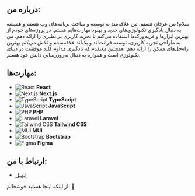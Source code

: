 ## درباره من:

سلام! من عرفان هستم. من علاقه‌مند به توسعه و ساخت برنامه‌های وب هستم و همیشه به دنبال یادگیری تکنولوژی‌های جدید و بهبود مهارت‌هایم هستم. در پروژه‌های خودم از بهترین ابزارها و فریم‌ورک‌ها استفاده می‌کنم تا تجربه کاربری بی‌نظیری را ارائه دهم. من به طراحی تجربه کاربری، توسعه فرانت‌اند و بک‌اند علاقه‌مندم و تلاش می‌کنم بهترین راه‌حل‌های ممکن را ارائه دهم. همچنین معتقدم که یادگیری مداوم کلید موفقیت در دنیای تکنولوژی است و همواره به دنبال به‌روزرسانی دانش خود هستم. 

## مهارت‌ها:

- ![React](https://img.shields.io/badge/React-61DAFB?style=for-the-badge&logo=react&logoColor=white) **React**
- ![Next.js](https://img.shields.io/badge/Next.js-000000?style=for-the-badge&logo=nextdotjs&logoColor=white) **Next.js**
- ![TypeScript](https://img.shields.io/badge/TypeScript-3178C6?style=for-the-badge&logo=typescript&logoColor=white) **TypeScript**
- ![JavaScript](https://img.shields.io/badge/JavaScript-F7DF1E?style=for-the-badge&logo=javascript&logoColor=black) **JavaScript**
- ![PHP](https://img.shields.io/badge/PHP-777BB4?style=for-the-badge&logo=php&logoColor=white) **PHP**
- ![Laravel](https://img.shields.io/badge/Laravel-FF2D20?style=for-the-badge&logo=laravel&logoColor=white) **Laravel**
- ![Tailwind CSS](https://img.shields.io/badge/Tailwind_CSS-38B2AC?style=for-the-badge&logo=tailwind-css&logoColor=white) **Tailwind CSS**
- ![MUI](https://img.shields.io/badge/MUI-007FFF?style=for-the-badge&logo=mui&logoColor=white) **MUI**
- ![Bootstrap](https://img.shields.io/badge/Bootstrap-7952B3?style=for-the-badge&logo=bootstrap&logoColor=white) **Bootstrap**
- ![Figma](https://img.shields.io/badge/Figma-F24E1E?style=for-the-badge&logo=figma&logoColor=white) **Figma**

## ارتباط با من:

- [ایمیل](mailto:safarierfan29@gmail.com)

از اینکه اینجا هستید خوشحالم! 🌟
